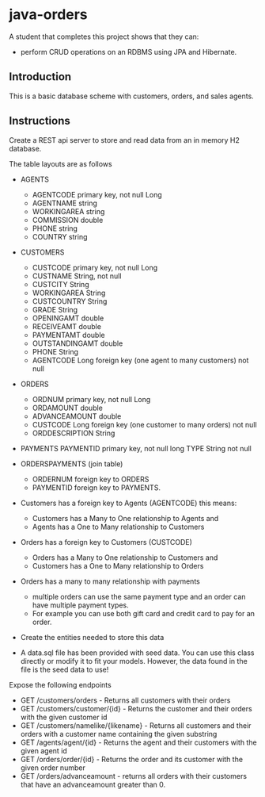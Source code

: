 # java-orders

A student that completes this project shows that they can:
* perform CRUD operations on an RDBMS using JPA and Hibernate.

## Introduction

This is a basic database scheme with customers, orders, and sales agents.

## Instructions

Create a REST api server to store and read data from an in memory H2 database. 

The table layouts are as follows

* AGENTS
  * AGENTCODE primary key, not null Long
  * AGENTNAME string
  * WORKINGAREA string
  * COMMISSION double
  * PHONE string
  * COUNTRY string

* CUSTOMERS
  * CUSTCODE primary key, not null Long
  * CUSTNAME String, not null
  * CUSTCITY String
  * WORKINGAREA String
  * CUSTCOUNTRY String
  * GRADE String
  * OPENINGAMT double
  * RECEIVEAMT double
  * PAYMENTAMT double
  * OUTSTANDINGAMT double
  * PHONE String
  * AGENTCODE Long foreign key (one agent to many customers) not null

* ORDERS
  * ORDNUM primary key, not null Long
  * ORDAMOUNT double
  * ADVANCEAMOUNT double
  * CUSTCODE Long foreign key (one customer to many orders) not null
  * ORDDESCRIPTION String

* PAYMENTS
  PAYMENTID primary key, not null long
  TYPE String not null
  
* ORDERSPAYMENTS (join table)
  * ORDERNUM foreign key to ORDERS
  * PAYMENTID foreign key to PAYMENTS. 

* Customers has a foreign key to Agents (AGENTCODE) this means:
  * Customers has a Many to One relationship to Agents and
  * Agents has a One to Many relationship to Customers

* Orders has a foreign key to Customers (CUSTCODE) 
  * Orders has a Many to One relationship to Customers and
  * Customers has a One to Many relationship to Orders

* Orders has a many to many relationship with payments
  * multiple orders can use the same payment type and an order can have multiple payment types.
  * For example you can use both gift card and credit card to pay for an order.

* Create the entities needed to store this data
* A data.sql file has been provided with seed data. You can use this class directly or modify it to fit your models. However, the data found in the file is the seed data to use!
 
Expose the following endpoints

* GET /customers/orders - Returns all customers with their orders
* GET /customers/customer/{id} - Returns the customer and their orders with the given customer id
* GET /customers/namelike/{likename} - Returns all customers and their orders with a customer name containing the given substring
* GET /agents/agent/{id} - Returns the agent and their customers with the given agent id
* GET /orders/order/{id} - Returns the order and its customer with the given order number
* GET /orders/advanceamount - returns all orders with their customers that have an advanceamount greater than 0.
